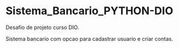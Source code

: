 # Sistema_Bancario_PYTHON-DIO

Desafio de projeto curso DIO.

Sistema bancario com opcao para cadastrar usuario e criar contas.
